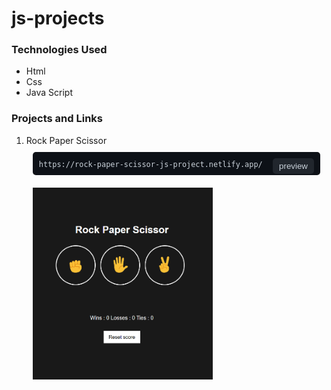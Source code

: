 # js-projects

<h3>Technologies Used</h3>
<ul>
  <li>Html</li>
  <li>Css</li>
  <li>Java Script</li>
</ul>

<h3>Projects and Links</h3>
<ol>

  <li>Rock Paper Scissor</li>
  <div style="background-color: #0d1117; padding: 10px; border-radius: 5px; margin:10px ;">
    <code style="color: #c9d1d9;">https://rock-paper-scissor-js-project.netlify.app/</code>
    <a href="https://rock-paper-scissor-js-project.netlify.app/">
    <button style="float: right; color: #c9d1d9; background-color: #21262d; border: none; padding: 5px 10px; cursor: pointer; border-radius: 5px; margin-left: 10px">preview</button>
    </a>
  </div>
  <img src="./project-snapshots/rock-paper-scissor.png" style="padding: 10px; width: 30vw ;">
</ol>
